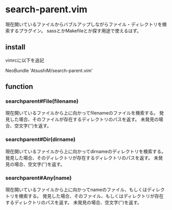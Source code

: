 # search-parent.vim

現在開いているファイルからバブルアップしながらファイル・ディレクトリを検索するプラグイン。
sassとかMakefileとか探す用途で使えるはず。


## install
vimrcに以下を追記

NeoBundle 'AtsushiM/search-parent.vim'


## function
### searchparent#File(filename)
現在開いているファイルから上に向かってfilenameのファイルを検索する。
発見した場合、そのファイルが存在するディレクトリのパスを返す。
未発見の場合、空文字('')を返す。

### searchparent#Dir(dirname)
現在開いているファイルから上に向かってdirnameのディレクトリを検索する。
発見した場合、そのディレクトリが存在するディレクトリのパスを返す。
未発見の場合、空文字('')を返す。

### searchparent#Any(name)
現在開いているファイルから上に向かってnameのファイル、もしくはディレクトリを検索する。
発見した場合、そのファイル、もしくはディレクトリが存在するディレクトリのパスを返す。
未発見の場合、空文字('')を返す。
